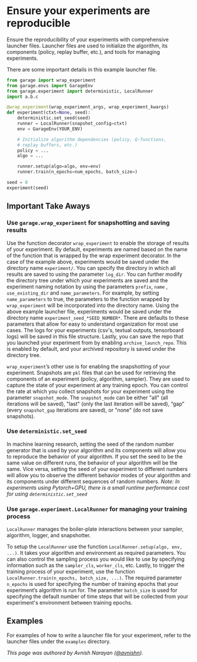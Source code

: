 
# Ensure your experiments are reproducible

Ensure the reproducibility of your experiments with comprehensive launcher
files. Launcher files are used to initialize the algorithm, its components
(policy, replay buffer, etc.), and tools for managing experiments.

There are some important details in this example launcher file.

```python
from garage import wrap_experiment
from garage.envs import GarageEnv
from garage.experiment import deterministic, LocalRunner
import a.b.c

@wrap_experiment(wrap_experiment_args, wrap_experiment_kwargs)
def experiment(ctxt=None, seed):
    deterministic.set_seed(seed)
    runner = LocalRunner(snapshot_config=ctxt)
    env = GarageEnv(YOUR_ENV)

    # Initialize algorithm dependencies (policy, Q-functions,
    # replay buffers, etc.)
    policy = ...
    algo = ...

    runner.setup(algo=algo, env=env)
    runner.train(n_epochs=num_epochs, batch_size=)

seed = 0
experiment(seed)
```

## Important Take Aways

### Use `garage.wrap_experiment` for snapshotting and saving results

Use the function decorator `wrap_experiment`  to enable the storage of results
of your experiment. By default, experiments are named based on the name of the
function that is wrapped by the wrap experiment decorator. In the case of the
example above, experiments would be saved under the directory name
`experiment/`. You can specify the directory in which all results are saved to
using the parameter `log_dir`. You can further modify the directory tree under
which your experiments are saved and the experiment naming notation by using
the parameters `prefix`, `name` , `use_existing_dir` and `name_parameters`.
For example, by setting `name_parameters` to true, the parameters to the
function wrapped by `wrap_experiment` will be incorporated into the directory
name. Using the above example launcher file, experiments would be saved under
the directory name `experiment_seed_*SEED_NUMBER*`. There are defaults to these
parameters that allow for easy to understand organization for most use cases.
The logs for your experiments (csv's, textual outputs, tensorboard logs) will
be saved in this file structure. Lastly, you can save the repo that you
launched your experiment from by enabling `archive_launch_repo`. This is
enabled by default, and your archived repository is saved under the directory
tree.

`wrap_experiment`’s other use is for enabling the snapshotting of your
experiment. Snapshots are `pkl` files that can be used for retrieving the
components of an experiment (policy, algorithm, sampler). They are used to
capture the state of your experiment at any training epoch. You can control
the rate at which you collect snapshots for your experiment using the parameter
`snapshot_mode`. The `snapshot_mode` can be either "all" (all iterations will
be saved), "last" (only the last iteration will be saved), “gap” (every
`snapshot_gap` iterations are saved), or "none" (do not save snapshots).

### Use `deterministic.set_seed`

In machine learning research, setting the seed of the random number generator
that is used by your algorithm and its components will allow you to reproduce
the behavior of your algorithm. If you set the seed to be the same value on
different runs, the behavior of your algorithm will be the same. Vice versa,
setting the seed of your experiment to different numbers will allow you to
observe the different behavior modes of your algorithm and its components
under different sequences of random numbers.
*Note: In experiments using Pytorch+GPU, there is a small runtime performance
cost for using `deterministic.set_seed`*

### Use `garage.experiment.LocalRunner` for managing your training process

`LocalRunner` manages the boiler-plate interactions between your sampler,
algorithm, logger, and snapshotter.

To setup the `LocalRunner` use the function
`LocalRunner.setup(algo, env, ...)`. It takes your algorithm and environment as
required parameters. You can also control the sampling process you would like
to use by specifying information such as the `sampler_cls`, `worker_cls`, etc.
Lastly, to trigger the training process of your experiment, use the function
`LocalRunner.train(n_epochs, batch_size, ...)`. The required parameter
`n_epochs` is used for specifying the number of training epochs that your
experiment’s algorithm is run for. The parameter `batch_size` is used for
specifying the default number of time steps that will be collected from your
experiment's environment between training epochs.

## Examples

For examples of how to write a launcher file for your experiment, refer to the
launcher files under the `examples` directory.

*This page was authored by Avnish Narayan
([@avnishn](https://github.com/avnishn)).*
